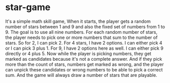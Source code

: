 # star-game
It's a simple math skill game, When it starts, the player gets a random number of stars between 1 and 9 and also the fixed set of numbers from 1 to 9. The goal is to use all nine numbers. For each random number of stars, the player needs to pick one or more numbers that sum to the number of stars. So for 2, I can pick 2. For 4 stars, I have 2 options. I can either pick 4 or I can pick 3 plus 1. For 9, I have 2 options here as well. I can either pick 9 directly or 4 plus 5. Now while the player is picking numbers, they get marked as candidates because it's not a complete answer. And if they pick more than the count of stars, numbers get marked as wrong, and the player can unpick these candidates or wrong numbers to be able to pick a correct sum. And the game will always draw a number of stars that are playable.
